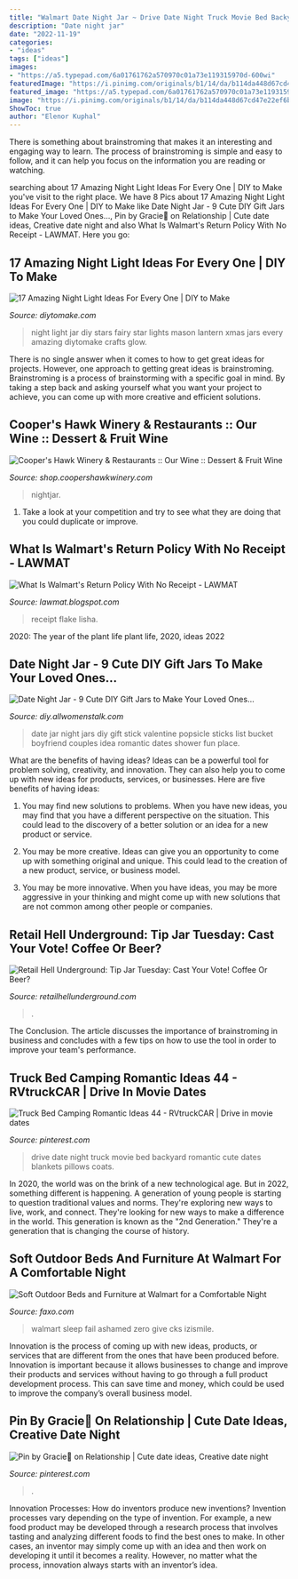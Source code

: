 ```yaml
---
title: "Walmart Date Night Jar ~ Drive Date Night Truck Movie Bed Backyard Romantic Cute Dates Blankets Pillows Coats"
description: "Date night jar"
date: "2022-11-19"
categories:
- "ideas"
tags: ["ideas"]
images:
- "https://a5.typepad.com/6a01761762a570970c01a73e119315970d-600wi"
featuredImage: "https://i.pinimg.com/originals/b1/14/da/b114da448d67cd47e22ef6b092dede46.jpg"
featured_image: "https://a5.typepad.com/6a01761762a570970c01a73e119315970d-600wi"
image: "https://i.pinimg.com/originals/b1/14/da/b114da448d67cd47e22ef6b092dede46.jpg"
ShowToc: true
author: "Elenor Kuphal"
---
```



There is something about brainstroming that makes it an interesting and engaging way to learn. The process of brainstroming is simple and easy to follow, and it can help you focus on the information you are reading or watching.

	

		
searching about 17 Amazing Night Light Ideas For Every One | DIY to Make you've visit to the right place. We have 8 Pics about 17 Amazing Night Light Ideas For Every One | DIY to Make like Date Night Jar - 9 Cute DIY Gift Jars to Make Your Loved Ones…, Pin by Gracie🌻 on Relationship | Cute date ideas, Creative date night and also What Is Walmart&#039;s Return Policy With No Receipt - LAWMAT. Here you go:
		
    
## 17 Amazing Night Light Ideas For Every One | DIY To Make

<img loading=lazy src="http://www.diytomake.com/wp-content/uploads/2017/02/Beautiful-Mason-Jar-Night-Light.jpg" onerror="this.onerror=null;this.src='https://tse4.mm.bing.net/th?id=OIP.oaRlq5bjTb-B8RNZ6mNFoAHaEK&amp;pid=15.1';" alt="17 Amazing Night Light Ideas For Every One | DIY to Make">

_Source: diytomake.com_

>night light jar diy stars fairy star lights mason lantern xmas jars every amazing diytomake crafts glow. 

	

There is no single answer when it comes to how to get great ideas for projects. However, one approach to getting great ideas is brainstroming. Brainstroming is a process of brainstorming with a specific goal in mind. By taking a step back and asking yourself what you want your project to achieve, you can come up with more creative and efficient solutions.

    
## Cooper&#039;s Hawk Winery &amp; Restaurants :: Our Wine :: Dessert &amp; Fruit Wine

<img loading=lazy src="https://shop.coopershawkwinery.com/image.php?type=T&amp;id=57" onerror="this.onerror=null;this.src='https://tse1.mm.bing.net/th?id=OIP.YyXsc1GvSsr2SKDK6qHXPgAAAA&amp;pid=15.1';" alt="Cooper&#039;s Hawk Winery &amp; Restaurants :: Our Wine :: Dessert &amp; Fruit Wine">

_Source: shop.coopershawkwinery.com_

>nightjar. 

	

1. Take a look at your competition and try to see what they are doing that you could duplicate or improve.

    
## What Is Walmart&#039;s Return Policy With No Receipt - LAWMAT

<img loading=lazy src="https://i.pinimg.com/originals/b1/14/da/b114da448d67cd47e22ef6b092dede46.jpg" onerror="this.onerror=null;this.src='https://tse4.mm.bing.net/th?id=OIP.khZiy6B0I0vt2iNRHmjibAHaJ4&amp;pid=15.1';" alt="What Is Walmart&#039;s Return Policy With No Receipt - LAWMAT">

_Source: lawmat.blogspot.com_

>receipt flake lisha. 

	

2020: The year of the plant life
plant life, 2020, ideas 2022

    
## Date Night Jar - 9 Cute DIY Gift Jars To Make Your Loved Ones…

<img loading=lazy src="http://img.allw.mn/content/eo/x7/cx9g0r5j.jpg" onerror="this.onerror=null;this.src='https://tse1.mm.bing.net/th?id=OIP.1Nd-6E7vJmJbODk1GuA2uwHaLH&amp;pid=15.1';" alt="Date Night Jar - 9 Cute DIY Gift Jars to Make Your Loved Ones…">

_Source: diy.allwomenstalk.com_

>date jar night jars diy gift stick valentine popsicle sticks list bucket boyfriend couples idea romantic dates shower fun place. 

	

What are the benefits of having ideas?
Ideas can be a powerful tool for problem solving, creativity, and innovation. They can also help you to come up with new ideas for products, services, or businesses. Here are five benefits of having ideas:
1. You may find new solutions to problems. When you have new ideas, you may find that you have a different perspective on the situation. This could lead to the discovery of a better solution or an idea for a new product or service.

2. You may be more creative. Ideas can give you an opportunity to come up with something original and unique. This could lead to the creation of a new product, service, or business model.

3. You may be more innovative. When you have ideas, you may be more aggressive in your thinking and might come up with new solutions that are not common among other people or companies.

    
## Retail Hell Underground: Tip Jar Tuesday: Cast Your Vote! Coffee Or Beer?

<img loading=lazy src="https://a5.typepad.com/6a01761762a570970c01a73e119315970d-600wi" onerror="this.onerror=null;this.src='https://tse1.mm.bing.net/th?id=OIP.6nZa_mvy72Mfy6WMj8RrTwHaJ4&amp;pid=15.1';" alt="Retail Hell Underground: Tip Jar Tuesday: Cast Your Vote! Coffee Or Beer?">

_Source: retailhellunderground.com_

>. 

	

The Conclusion.
The article discusses the importance of brainstroming in business and concludes with a few tips on how to use the tool in order to improve your team's performance.

    
## Truck Bed Camping Romantic Ideas 44 - RVtruckCAR | Drive In Movie Dates

<img loading=lazy src="https://i.pinimg.com/736x/f4/fb/21/f4fb2166ecef4bed6eef7b586b9c732a.jpg" onerror="this.onerror=null;this.src='https://tse1.mm.bing.net/th?id=OIP.3-srcMrMRETz5_gXVHSHcwHaIU&amp;pid=15.1';" alt="Truck Bed Camping Romantic Ideas 44 - RVtruckCAR | Drive in movie dates">

_Source: pinterest.com_

>drive date night truck movie bed backyard romantic cute dates blankets pillows coats. 

	

In 2020, the world was on the brink of a new technological age. But in 2022, something different is happening. A generation of young people is starting to question traditional values and norms. They're exploring new ways to live, work, and connect. They're looking for new ways to make a difference in the world. This generation is known as the "2nd Generation." They're a generation that is changing the course of history.

    
## Soft Outdoor Beds And Furniture At Walmart For A Comfortable Night

<img loading=lazy src="https://d3qvyul2tp4j8.cloudfront.net/i/YH64gTfByZ.jpg" onerror="this.onerror=null;this.src='https://tse4.mm.bing.net/th?id=OIP.EYjRfT0QiL_TTCK8joh6ygHaFh&amp;pid=15.1';" alt="Soft Outdoor Beds and Furniture at Walmart for a Comfortable Night">

_Source: faxo.com_

>walmart sleep fail ashamed zero give cks izismile. 

	

Innovation is the process of coming up with new ideas, products, or services that are different from the ones that have been produced before. Innovation is important because it allows businesses to change and improve their products and services without having to go through a full product development process. This can save time and money, which could be used to improve the company’s overall business model.

    
## Pin By Gracie🌻 On Relationship | Cute Date Ideas, Creative Date Night

<img loading=lazy src="https://i.pinimg.com/originals/ae/8b/40/ae8b4020e2b5abf979eaef25d0d71c64.jpg" onerror="this.onerror=null;this.src='https://tse1.mm.bing.net/th?id=OIP.KR7G8WqGayP6RFBmJQJYOQHaNK&amp;pid=15.1';" alt="Pin by Gracie🌻 on Relationship | Cute date ideas, Creative date night">

_Source: pinterest.com_

>. 

	

Innovation Processes: How do inventors produce new inventions?
Invention processes vary depending on the type of invention. For example, a new food product may be developed through a research process that involves tasting and analyzing different foods to find the best ones to make. In other cases, an inventor may simply come up with an idea and then work on developing it until it becomes a reality. However, no matter what the process, innovation always starts with an inventor’s idea.

